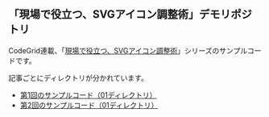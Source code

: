 ## 「現場で役立つ、SVGアイコン調整術」デモリポジトリ

CodeGrid連載、「[現場で役立つ、SVGアイコン調整術](https://www.codegrid.net/series/2025-svg-icon/)」シリーズのサンプルコードです。

記事ごとにディレクトリが分かれています。

- [第1回のサンプルコード（01ディレクトリ）](/01)
- [第2回のサンプルコード（01ディレクトリ）](/02)
